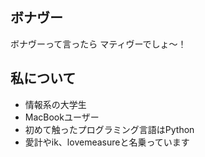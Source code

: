 ## ボナヴー
ボナヴーって言ったら
マティヴーでしょ〜！

## 私について
- 情報系の大学生
- MacBookユーザー
- 初めて触ったプログラミング言語はPython
- 愛計やik、lovemeasureと名乗っています
